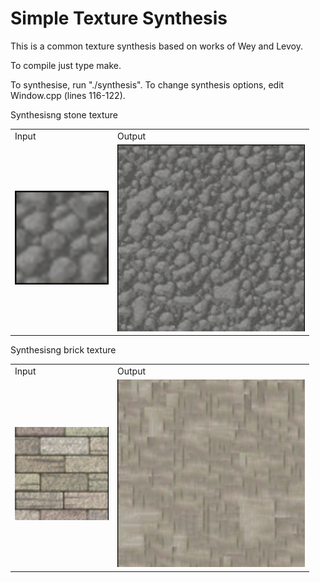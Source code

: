 # Simple Texture Synthesis
This is a common texture synthesis based on works of Wey and Levoy.

To compile just type make.

To synthesise, run "./synthesis". To change synthesis options, edit Window.cpp (lines 116-122).


Synthesisng stone texture
<table>
  <tr>
    <td> Input</td>
    <td> Output</td>
  </tr>
  <tr>
    <td>
      <img src="results/stone_start.png" width = "150">
    </td>
    <td>
      <img src="results/stone_result.png" width = "300">
    </td>
  </tr>
</table>

Synthesisng brick texture
<table>
  <tr>
    <td> Input</td>
    <td> Output</td>
  </tr>
  <tr>
    <td>
      <img src="results/brick_start.png" width = "150">
    </td>
    <td>
      <img src="results/brick_result.png" width = "300">
    </td>
  </tr>
</table>
